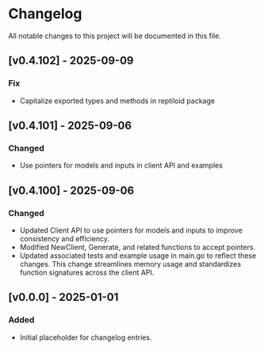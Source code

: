 # Changelog

All notable changes to this project will be documented in this file.

## [v0.4.102] - 2025-09-09
### Fix
- Capitalize exported types and methods in reptiloid package

## [v0.4.101] - 2025-09-06
### Changed
- Use pointers for models and inputs in client API and examples

## [v0.4.100] - 2025-09-06
### Changed
- Updated Client API to use pointers for models and inputs to improve consistency and efficiency.
- Modified NewClient, Generate, and related functions to accept pointers.
- Updated associated tests and example usage in main.go to reflect these changes.
This change streamlines memory usage and standardizes function signatures across the client API.

## [v0.0.0] - 2025-01-01
### Added
- Initial placeholder for changelog entries.
